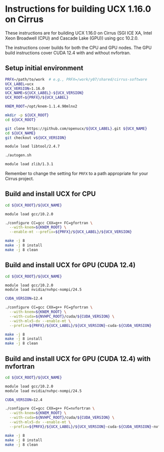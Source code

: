Instructions for building UCX 1.16.0 on Cirrus
==============================================

These instructions are for building UCX 1.16.0 on Cirrus (SGI ICE XA, Intel Xeon Broadwell (CPU) and Cascade Lake (GPU)) using gcc 10.2.0.

The instructions cover builds for both the CPU and GPU nodes.
The GPU build instructions cover CUDA 12.4 with and without nvfortran.


Setup initial environment
-------------------------

```bash
PRFX=/path/to/work  # e.g., PRFX=/work/y07/shared/cirrus-software
UCX_LABEL=ucx
UCX_VERSION=1.16.0
UCX_NAME=${UCX_LABEL}-${UCX_VERSION}
UCX_ROOT=${PRFX}/${UCX_LABEL}

KNEM_ROOT=/opt/knem-1.1.4.90mlnx2

mkdir -p ${UCX_ROOT}
cd ${UCX_ROOT}

git clone https://github.com/openucx/${UCX_LABEL}.git ${UCX_NAME}
cd ${UCX_NAME}
git checkout v${UCX_VERSION}

module load libtool/2.4.7

./autogen.sh

module load zlib/1.3.1
```

Remember to change the setting for `PRFX` to a path appropriate for your Cirrus project.


Build and install UCX for CPU
-----------------------------

```bash
cd ${UCX_ROOT}/${UCX_NAME}

module load gcc/10.2.0

./configure CC=gcc CXX=g++ FC=gfortran \
  --with-knem=${KNEM_ROOT} \
  --enable-mt --prefix=${PRFX}/${UCX_LABEL}/${UCX_VERSION}

make -j 8
make -j 8 install
make -j 8 clean
```


Build and install UCX for GPU (CUDA 12.4)
-----------------------------------------

```bash
cd ${UCX_ROOT}/${UCX_NAME}

module load gcc/10.2.0
module load nvidia/nvhpc-nompi/24.5

CUDA_VERSION=12.4

./configure CC=gcc CXX=g++ FC=gfortran \
  --with-knem=${KNEM_ROOT} \
  --with-cuda=${NVHPC_ROOT}/cuda/${CUDA_VERSION} \
  --with-mlx5-dv --enable-mt \
  --prefix=${PRFX}/${UCX_LABEL}/${UCX_VERSION}-cuda-${CUDA_VERSION}

make -j 8
make -j 8 install
make -j 8 clean
```


Build and install UCX for GPU (CUDA 12.4) with nvfortran
--------------------------------------------------------

```bash
cd ${UCX_ROOT}/${UCX_NAME}

module load gcc/10.2.0
module load nvidia/nvhpc-nompi/24.5

CUDA_VERSION=12.4

./configure CC=gcc CXX=g++ FC=nvfortran \
  --with-knem=${KNEM_ROOT} \
  --with-cuda=${NVHPC_ROOT}/cuda/${CUDA_VERSION} \
  --with-mlx5-dv --enable-mt \
  --prefix=${PRFX}/${UCX_LABEL}/${UCX_VERSION}-cuda-${CUDA_VERSION}-nvfortran

make -j 8
make -j 8 install
make -j 8 clean
```
